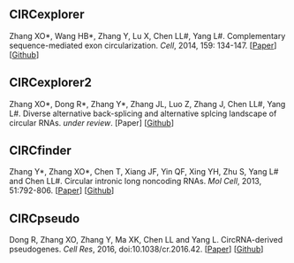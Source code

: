 ## CIRCexplorer

Zhang XO\*, Wang HB\*, Zhang Y, Lu X, Chen LL#, Yang L#. Complementary sequence-mediated exon circularization. *Cell*, 2014, 159: 134-147. [[Paper](http://www.ncbi.nlm.nih.gov/pubmed/25242744)] [[Github](https://github.com/YangLab/CIRCexplorer)]

## CIRCexplorer2

Zhang XO\*, Dong R\*, Zhang Y\*, Zhang JL, Luo Z, Zhang J, Chen LL#, Yang L#. Diverse alternative back-splicing and alternative splcing landscape of circular RNAs. *under review*. [Paper] [[Github](https://github.com/YangLab/CIRCexplorer2)]

## CIRCfinder

Zhang Y\*, Zhang XO\*, Chen T, Xiang JF, Yin QF, Xing YH, Zhu S, Yang L# and Chen LL#. Circular intronic long noncoding RNAs. *Mol Cell*, 2013, 51:792-806. [[Paper](http://www.ncbi.nlm.nih.gov/pubmed/24035497)] [[Github](https://github.com/YangLab/CIRCfinder)]

## CIRCpseudo

Dong R, Zhang XO, Zhang Y, Ma XK, Chen LL and Yang L. CircRNA-derived pseudogenes. *Cell Res*, 2016, doi:10.1038/cr.2016.42. [[Paper](http://www.ncbi.nlm.nih.gov/pubmed/27021280)] [[Github](https://github.com/YangLab/CIRCpseudo)]
